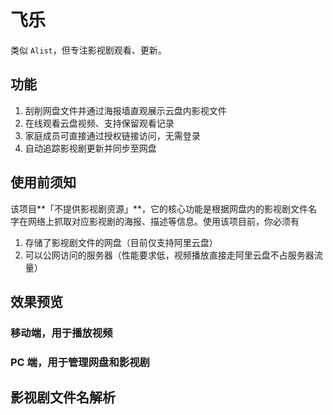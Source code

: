 # 飞乐

类似 `Alist`，但专注影视剧观看、更新。

## 功能

1. 刮削网盘文件并通过海报墙直观展示云盘内影视文件
2. 在线观看云盘视频、支持保留观看记录
3. 家庭成员可直接通过授权链接访问，无需登录
4. 自动追踪影视剧更新并同步至网盘

## 使用前须知

该项目**「不提供影视剧资源」**，它的核心功能是根据网盘内的影视剧文件名字在网络上抓取对应影视剧的海报、描述等信息。使用该项目前，你必须有

1. 存储了影视剧文件的网盘（目前仅支持阿里云盘）
2. 可以公网访问的服务器（性能要求低，视频播放直接走阿里云盘不占服务器流量）

## 效果预览

### 移动端，用于播放视频

### PC 端，用于管理网盘和影视剧

## 影视剧文件名解析




